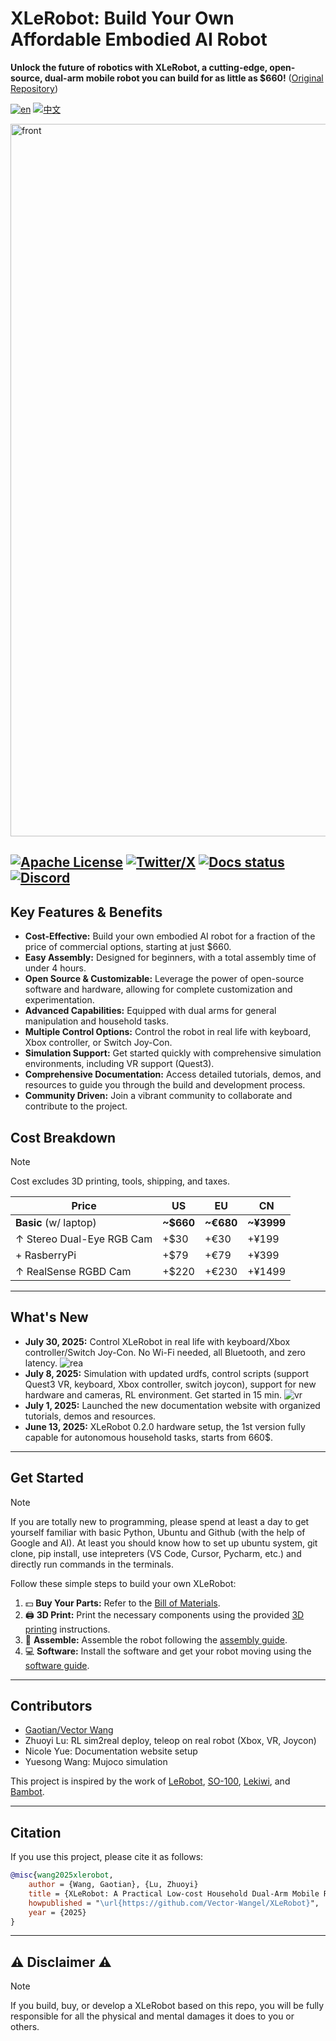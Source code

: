 # XLeRobot: Build Your Own Affordable Embodied AI Robot

**Unlock the future of robotics with XLeRobot, a cutting-edge, open-source, dual-arm mobile robot you can build for as little as $660!**  ([Original Repository](https://github.com/Vector-Wangel/XLeRobot))

[![en](https://img.shields.io/badge/lang-en-blue.svg)](README.md)
[![中文](https://img.shields.io/badge/lang-中文-brown.svg)](README_CN.md)

<a href="https://xlerobot.readthedocs.io/en/latest/index.html">
  <img width="1725" height="1140" alt="front" src="https://github.com/user-attachments/assets/f9c454ee-2c46-42b4-a5d7-88834a1c95ab" />
</a>

[![Apache License](https://img.shields.io/badge/License-Apache%202.0-blue.svg)](https://opensource.org/licenses/Apache-2.0)
[![Twitter/X](https://img.shields.io/twitter/follow/VectorWang?style=social)](https://twitter.com/VectorWang2)
[![Docs status](https://img.shields.io/badge/docs-passing-brightgreen.svg)](https://xlerobot.readthedocs.io/en/latest/)
[![Discord](https://img.shields.io/badge/Discord-XLeRobot-7289da?style=flat&logo=discord&logoColor=white)](https://discord.gg/bjZveEUh6F)
---

## Key Features & Benefits

*   **Cost-Effective:**  Build your own embodied AI robot for a fraction of the price of commercial options, starting at just $660.
*   **Easy Assembly:** Designed for beginners, with a total assembly time of under 4 hours.
*   **Open Source & Customizable:**  Leverage the power of open-source software and hardware, allowing for complete customization and experimentation.
*   **Advanced Capabilities:** Equipped with dual arms for general manipulation and household tasks.
*   **Multiple Control Options:** Control the robot in real life with keyboard, Xbox controller, or Switch Joy-Con.
*   **Simulation Support:** Get started quickly with comprehensive simulation environments, including VR support (Quest3).
*   **Comprehensive Documentation:**  Access detailed tutorials, demos, and resources to guide you through the build and development process.
*   **Community Driven:** Join a vibrant community to collaborate and contribute to the project.

## Cost Breakdown

> [!NOTE]
> Cost excludes 3D printing, tools, shipping, and taxes.

| Price                     | US      | EU      | CN      |
| ------------------------- | ------- | ------- | ------- |
| **Basic** (w/ laptop)     | **~$660** | **~€680** | **~¥3999** |
| ↑ Stereo Dual-Eye RGB Cam | +$30    | +€30    | +¥199   |
| + RasberryPi              | +$79    | +€79    | +¥399   |
| ↑ RealSense RGBD Cam      | +$220   | +€230   | +¥1499  |

---

## What's New

*   **July 30, 2025:** Control XLeRobot in real life with keyboard/Xbox controller/Switch Joy-Con. No Wi-Fi needed, all Bluetooth, and zero latency.
    ![rea](https://github.com/user-attachments/assets/de8f50ad-a370-406c-97fb-fc01638d5624)
*   **July 8, 2025:** Simulation with updated urdfs, control scripts (support Quest3 VR, keyboard, Xbox controller, switch joycon), support for new hardware and cameras, RL environment. Get started in 15 min.
    ![vr](https://github.com/user-attachments/assets/68b77bea-fdcf-4f42-9cf0-efcf1b188358)
*   **July 1, 2025:** Launched the new documentation website with organized tutorials, demos and resources.
*   **June 13, 2025:** XLeRobot 0.2.0 hardware setup, the 1st version fully capable for autonomous household tasks, starts from 660$.

---

## Get Started

> [!NOTE]
> If you are totally new to programming, please spend at least a day to get yourself familiar with basic Python, Ubuntu and Github (with the help of Google and AI). At least you should know how to set up ubuntu system, git clone, pip install, use intepreters (VS Code, Cursor, Pycharm, etc.) and directly run commands in the terminals.

Follow these simple steps to build your own XLeRobot:

1.  💵 **Buy Your Parts:**  Refer to the [Bill of Materials](https://xlerobot.readthedocs.io/en/latest/hardware/getting_started/material.html).
2.  🖨️ **3D Print:**  Print the necessary components using the provided [3D printing](https://xlerobot.readthedocs.io/en/latest/hardware/getting_started/3d.html) instructions.
3.  🔨 **Assemble:**  Assemble the robot following the [assembly guide](https://xlerobot.readthedocs.io/en/latest/hardware/getting_started/assemble.html).
4.  💻 **Software:**  Install the software and get your robot moving using the [software guide](https://xlerobot.readthedocs.io/en/latest/software/index.html).

---

## Contributors

*   [Gaotian/Vector Wang](https://vector-wangel.github.io/)
*   Zhuoyi Lu: RL sim2real deploy, teleop on real robot (Xbox, VR, Joycon)
*   Nicole Yue: Documentation website setup
*   Yuesong Wang: Mujoco simulation

This project is inspired by the work of [LeRobot](https://github.com/huggingface/lerobot), [SO-100](https://github.com/TheRobotStudio/SO-ARM100), [Lekiwi](https://github.com/SIGRobotics-UIUC/LeKiwi), and [Bambot](https://github.com/timqian/bambot).

---

## Citation

If you use this project, please cite it as follows:

```bibtex
@misc{wang2025xlerobot,
    author = {Wang, Gaotian}, {Lu, Zhuoyi}
    title = {XLeRobot: A Practical Low-cost Household Dual-Arm Mobile Robot Design for General Manipulation},
    howpublished = "\url{https://github.com/Vector-Wangel/XLeRobot}",
    year = {2025}
}
```
---

## ⚠️ Disclaimer ⚠️

> [!NOTE]
> If you build, buy, or develop a XLeRobot based on this repo, you will be fully responsible for all the physical and mental damages it does to you or others.